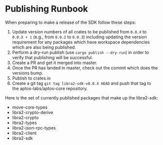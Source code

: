 # Publishing Runbook

When preparing to make a release of the SDK follow these steps:
1. Update version numbers of all crates to be published from `0.0.X` to `0.0.X + 1` (e.g., from `0.0.2` to `0.0.3`) including updating the version requirement for any packages which have
workspace dependencies which are also being published. 
2. Perform a dry-run publish (use `cargo publish --dry-run`) in order to verify that publishing will be successful.
3. Create a PR and get it merged into master.
4. Once the PR has landed in master, check out the commit which does the versions bump.
5. Publish to crates.io
6. Create a git tag `git tag libra2-sdk-v0.0.X HEAD` and push that tag to the aptos-labs/aptos-core repository.

Here is the set of currently published packages that make up the libra2-sdk:
* move-core-types
* libra2-crypto-derive
* libra2-crypto
* libra2-types
* libra2-json-rpc-types
* libra2-client
* libra2-sdk
